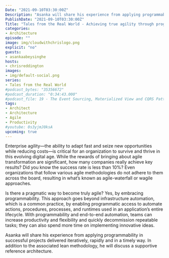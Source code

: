 ```yaml
---
Date: "2021-09-10T03:30:00Z"
Description: "Asanka will share his experience from applying programmability in successful projects delivered iteratively, rapidly and in a timely way. In addition to the associated lean methodology, he will discuss a supportive reference architecture."
PublishDate: "2021-09-10T03:30:00Z"
Title: "Tales from the Real World - Achieving true agility through programmability"
categories:
- Architecture
episode: ""
image: img/cloudwithchrislogo.png
explicit: "no"
guests:
- asankaabeysinghe
hosts:
- chrisreddington
images:
- img/default-social.png
series:
- Tales from the Real World
#podcast_bytes: "35356672"
#podcast_duration: "0:34:43.000"
#podcast_file: 19 - The Event Sourcing, Materialized View and CQRS Patterns.mp3
tags:
- Architect
- Architecture
- Agile
- Productivity
#youtube: 0s3yjmJ0ksA
upcoming: true
---
```

Enterprise agility—the ability to adapt fast and seize new opportunities while reducing costs—is critical for an organization to survive and thrive in this evolving digital age. While the rewards of bringing about agile transformation are significant, how many companies really achieve key results? Did you know the success rate is less than 10%? Even organizations that follow various agile methodologies do not adhere to them across the board, resulting in what’s known as agile-waterfall or wagile approaches.

Is there a pragmatic way to become truly agile? Yes, by embracing programmability. This approach goes beyond infrastructure automation, which is a common practice, by enabling programmatic access to automate actions, procedures, processes, and runtimes used in an application’s entire lifecycle. With programmability and end-to-end automation, teams can increase productivity and flexibility and quickly decommission repeatable tasks; they can also spend more time on implementing innovative ideas.

Asanka will share his experience from applying programmability in successful projects delivered iteratively, rapidly and in a timely way. In addition to the associated lean methodology, he will discuss a supportive reference architecture.
